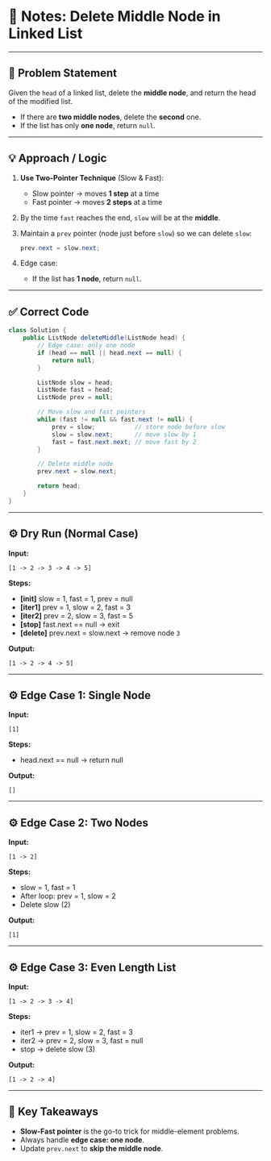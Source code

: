 

# 📝 Notes: Delete Middle Node in Linked List

---

## 📌 Problem Statement   

Given the `head` of a linked list, delete the **middle node**, and return the head of the modified list.

* If there are **two middle nodes**, delete the **second** one.
* If the list has only **one node**, return `null`.

---

## 💡 Approach / Logic

1. **Use Two-Pointer Technique** (Slow & Fast):

   * Slow pointer → moves **1 step** at a time
   * Fast pointer → moves **2 steps** at a time

2. By the time `fast` reaches the end, `slow` will be at the **middle**.

3. Maintain a `prev` pointer (node just before `slow`) so we can delete `slow`:

   ```java
   prev.next = slow.next;
   ```

4. Edge case:

   * If the list has **1 node**, return `null`.

---

## ✅ Correct Code

```java
class Solution {
    public ListNode deleteMiddle(ListNode head) {
        // Edge case: only one node
        if (head == null || head.next == null) {
            return null;
        }

        ListNode slow = head;
        ListNode fast = head;
        ListNode prev = null;

        // Move slow and fast pointers
        while (fast != null && fast.next != null) {
            prev = slow;           // store node before slow
            slow = slow.next;      // move slow by 1
            fast = fast.next.next; // move fast by 2
        }

        // Delete middle node
        prev.next = slow.next;

        return head;
    }
}
```

---

## ⚙️ Dry Run (Normal Case)

**Input:**

```
[1 -> 2 -> 3 -> 4 -> 5]
```

**Steps:**

* **\[init]** slow = 1, fast = 1, prev = null
* **\[iter1]** prev = 1, slow = 2, fast = 3
* **\[iter2]** prev = 2, slow = 3, fast = 5
* **\[stop]** fast.next == null → exit
* **\[delete]** prev.next = slow\.next → remove node `3`

**Output:**

```
[1 -> 2 -> 4 -> 5]
```

---

## ⚙️ Edge Case 1: Single Node

**Input:**

```
[1]
```

**Steps:**

* head.next == null → return null

**Output:**

```
[]
```

---

## ⚙️ Edge Case 2: Two Nodes

**Input:**

```
[1 -> 2]
```

**Steps:**

* slow = 1, fast = 1
* After loop: prev = 1, slow = 2
* Delete slow (2)

**Output:**

```
[1]
```

---

## ⚙️ Edge Case 3: Even Length List

**Input:**

```
[1 -> 2 -> 3 -> 4]
```

**Steps:**

* iter1 → prev = 1, slow = 2, fast = 3
* iter2 → prev = 2, slow = 3, fast = null
* stop → delete slow (3)

**Output:**

```
[1 -> 2 -> 4]
```

---

## 🔑 Key Takeaways

* **Slow-Fast pointer** is the go-to trick for middle-element problems.
* Always handle **edge case: one node**.
* Update `prev.next` to **skip the middle node**.


